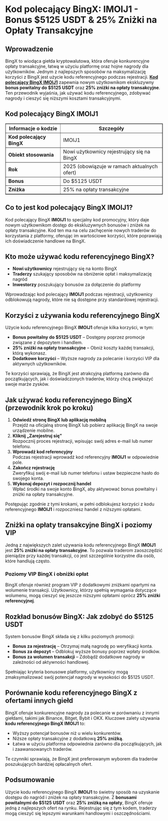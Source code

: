 <!DOCTYPE html>
<html lang="pl">
<head>
    <meta charset="UTF-8">
    <meta name="viewport" content="width=device-width, initial-scale=1.0">
</head>
<body>

<h1>Kod polecający BingX: IMOIJ1 - Bonus $5125 USDT & 25% Zniżki na Opłaty Transakcyjne</h1>

<h2>Wprowadzenie</h2>

<p>BingX to wiodąca giełda kryptowalutowa, która oferuje konkurencyjne opłaty transakcyjne, łatwą w użyciu platformę oraz hojne nagrody dla użytkowników. Jednym z najlepszych sposobów na maksymalizację korzyści z BingX jest użycie kodu referencyjnego podczas rejestracji. <strong><a href="https://bingx.com/invite/IMOIJ1" target="_blank">Kod polecający BingX IMOIJ1</a></strong> zapewnia nowym użytkownikom ekskluzywny <strong>bonus powitalny do $5125 USDT</strong> oraz <strong>25% zniżki na opłaty transakcyjne</strong>. Ten przewodnik wyjaśnia, jak używać kodu referencyjnego, zdobywać nagrody i cieszyć się niższymi kosztami transakcyjnymi.</p>

<h2>Kod polecający BingX IMOIJ1</h2>

<table border="1">
    <tr>
        <th><strong>Informacje o kodzie</strong></th>
        <th><strong>Szczegóły</strong></th>
    </tr>
    <tr>
        <td><strong>Kod polecający BingX</strong></td>
        <td>IMOIJ1</td>
    </tr>
    <tr>
        <td><strong>Obiekt stosowania</strong></td>
        <td>Nowi użytkownicy rejestrujący się na BingX</td>
    </tr>
    <tr>
        <td><strong>Rok</strong></td>
        <td>2025 (obowiązuje w ramach aktualnych ofert)</td>
    </tr>
    <tr>
        <td><strong>Bonus</strong></td>
        <td>Do $5125 USDT</td>
    </tr>
    <tr>
        <td><strong>Zniżka</strong></td>
        <td>25% na opłaty transakcyjne</td>
    </tr>
</table>

<h2>Co to jest kod polecający BingX IMOIJ1?</h2>

<p>Kod polecający BingX <strong>IMOIJ1</strong> to specjalny kod promocyjny, który daje nowym użytkownikom dostęp do ekskluzywnych bonusów i zniżek na opłaty transakcyjne. Kod ten ma na celu zachęcenie nowych traderów do korzystania z platformy, oferując im wartościowe korzyści, które poprawiają ich doświadczenie handlowe na BingX.</p>

<h2>Kto może używać kodu referencyjnego BingX?</h2>

<ul>
    <li><strong>Nowi użytkownicy</strong> rejestrujący się na konto BingX</li>
    <li><strong>Traderzy</strong> szukający sposobów na obniżenie opłat i maksymalizację nagród</li>
    <li><strong>Inwestorzy</strong> poszukujący bonusów za dołączenie do platformy</li>
</ul>

<p>Wprowadzając kod polecający <strong>IMOIJ1</strong> podczas rejestracji, użytkownicy odblokowują nagrody, które nie są dostępne przy standardowej rejestracji.</p>

<h2>Korzyści z używania kodu referencyjnego BingX</h2>

<p>Użycie kodu referencyjnego BingX <strong>IMOIJ1</strong> oferuje kilka korzyści, w tym:</p>

<ul>
    <li><strong>Bonus powitalny do $5125 USDT</strong> – Dostępny poprzez promocje związane z depozytem i handlem.</li>
    <li><strong>25% zniżki na opłaty transakcyjne</strong> – Obniż koszty każdej transakcji, którą wykonasz.</li>
    <li><strong>Dodatkowe korzyści</strong> – Wyższe nagrody za polecanie i korzyści VIP dla aktywnych użytkowników.</li>
</ul>

<p>Te korzyści sprawiają, że BingX jest atrakcyjną platformą zarówno dla początkujących, jak i doświadczonych traderów, którzy chcą zwiększyć swoje marże zysków.</p>

<h2>Jak używać kodu referencyjnego BingX (przewodnik krok po kroku)</h2>

<ol>
    <li><strong>Odwiedź stronę BingX lub aplikację mobilną</strong><br>Przejdź na oficjalną stronę BingX lub pobierz aplikację BingX na swoje urządzenie mobilne.</li>
    <li><strong>Kliknij „Zarejestruj się”</strong><br>Rozpocznij proces rejestracji, wpisując swój adres e-mail lub numer telefonu.</li>
    <li><strong>Wprowadź kod referencyjny</strong><br>Podczas rejestracji wprowadź kod referencyjny <strong>IMOIJ1</strong> w odpowiednie pole.</li>
    <li><strong>Zakończ rejestrację</strong><br>Zweryfikuj swój e-mail lub numer telefonu i ustaw bezpieczne hasło do swojego konta.</li>
    <li><strong>Wykonaj depozyt i rozpocznij handel</strong><br>Wpłać środki na swoje konto BingX, aby aktywować bonus powitalny i zniżki na opłaty transakcyjne.</li>
</ol>

<p>Postępując zgodnie z tymi krokami, w pełni odblokujesz korzyści z kodu referencyjnego <strong>IMOIJ1</strong> i rozpoczniesz handel z niższymi opłatami.</p>

<h2>Zniżki na opłaty transakcyjne BingX i poziomy VIP</h2>

<p>Jedną z największych zalet używania kodu referencyjnego BingX <strong>IMOIJ1</strong> jest <strong>25% zniżki na opłaty transakcyjne</strong>. To pozwala traderom zaoszczędzić pieniądze przy każdej transakcji, co jest szczególnie korzystne dla osób, które handlują często.</p>

<h3>Poziomy VIP BingX i obniżki opłat</h3>

<p>BingX oferuje również program VIP z dodatkowymi zniżkami opartymi na wolumenie transakcji. Użytkownicy, którzy spełnią wymagania dotyczące wolumenu, mogą cieszyć się jeszcze niższymi opłatami oprócz <strong>25% zniżki referencyjnej</strong>.</p>

<h2>Rozkład bonusów BingX: Jak zdobyć do $5125 USDT</h2>

<p>System bonusów BingX składa się z kilku poziomych promocji:</p>

<ul>
    <li><strong>Bonus za rejestrację</strong> – Otrzymaj małą nagrodę po weryfikacji konta.</li>
    <li><strong>Bonus za depozyt</strong> – Odblokuj wyższe bonusy poprzez wpłaty środków.</li>
    <li><strong>Bonus za wolumen transakcji</strong> – Zdobądź dodatkowe nagrody w zależności od aktywności handlowej.</li>
</ul>

<p>Spełniając kryteria bonusowe platformy, użytkownicy mogą zmaksymalizować swój potencjał nagrody w wysokości do $5125 USDT.</p>

<h2>Porównanie kodu referencyjnego BingX z ofertami innych giełd</h2>

<p>BingX oferuje konkurencyjne nagrody za polecanie w porównaniu z innymi giełdami, takimi jak Binance, Bitget, Bybit i OKX. Kluczowe zalety używania <strong>kodu referencyjnego BingX IMOIJ1</strong> to:</p>

<ul>
    <li>Wyższy potencjał bonusów niż u wielu konkurentów.</li>
    <li>Niższe opłaty transakcyjne z dodatkową <strong>25% zniżką</strong>.</li>
    <li>Łatwa w użyciu platforma odpowiednia zarówno dla początkujących, jak i zaawansowanych traderów.</li>
</ul>

<p>Te czynniki sprawiają, że BingX jest preferowanym wyborem dla traderów poszukujących bardziej opłacalnych ofert.</p>

<h2>Podsumowanie</h2>

<p>Użycie kodu referencyjnego BingX <strong>IMOIJ1</strong> to świetny sposób na uzyskanie dostępu do nagród i zniżek na opłaty transakcyjne. Z <strong>bonusami powitalnymi do $5125 USDT</strong> oraz <strong>25% zniżką na opłaty</strong>, BingX oferuje jedną z najlepszych ofert na rynku. Rejestrując się z tym kodem, traderzy mogą cieszyć się lepszymi warunkami handlowymi i oszczędnościami.</p>

</body>
</html>
